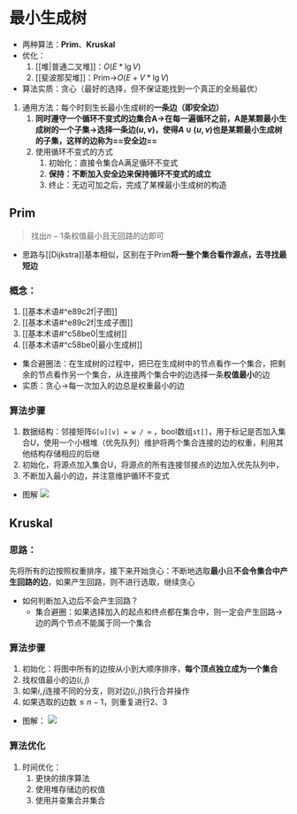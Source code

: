 # 最小生成树
- 两种算法：**Prim**、**Kruskal**
- 优化：
	1. [[堆|普通二叉堆]]：$O(E * \lg{V})$
	2. [[斐波那契堆]]：Prim->$O(E + V * \lg {V})$
- 算法实质：贪心（最好的选择，但不保证能找到一个真正的全局最优）
1. 通用方法：每个时刻生长最小生成树的**一条边（即安全边）**
	1. **同时遵守一个循环不变式的边集合A->在每一遍循环之前，A是某颗最小生成树的一个子集->选择一条边$(u,v)$，使得$A\cup (u,v)$也是某颗最小生成树的子集，这样的边称为==安全边==**
	2. 使用循环不变式的方式
		1. 初始化：直接令集合A满足循环不变式
		2. **保持：不断加入安全边来保持循环不变式的成立**
		3. 终止：无边可加之后，完成了某棵最小生成树的构造
## Prim
> 找出$n-1$条权值最小且无回路的边即可

- 思路与[[Dijkstra]]基本相似，区别在于Prim**将一整个集合看作源点，去寻找最短边**
### 概念：
1. [[基本术语#^e89c2f|子图]]
2. [[基本术语#^e89c2f|生成子图]]
3. [[基本术语#^c58be0|生成树]]
4. [[基本术语#^c58be0|最小生成树]]
- 集合避圈法：在生成树的过程中，把已在生成树中的节点看作一个集合，把剩余的节点看作另一个集合，从连接两个集合中的边选择一条**权值最小**的边
- 实质：贪心->每一次加入的边总是权重最小的边
### 算法步骤
1. 数据结构：邻接矩阵`G[u][v] = w / ∞` ，bool数组`st[]`，用于标记是否加入集合$U$，使用一个小根堆（优先队列）维护将两个集合连接的边的权重，利用其他结构存储相应的后继
2. 初始化，将源点加入集合U，将源点的所有连接邻接点的边加入优先队列中，
3. 不断加入最小的边，并注意维护循环不变式
- 图解
![](https://s2.loli.net/2022/06/08/6LrZE2u4mOvaFJ5.png)

## Kruskal
### 思路：
先将所有的边按照权重排序，接下来开始贪心：不断地选取**最小**且**不会令集合中产生回路的边**，如果产生回路，则不进行选取，继续贪心
- 如何判断加入边后不会产生回路？
	- 集合避圈：如果选择加入的起点和终点都在集合中，则一定会产生回路->边的两个节点不能属于同一个集合

### 算法步骤
1. 初始化：将图中所有的边按从小到大顺序排序，**每个顶点独立成为一个集合**
2. 找权值最小的边$(i,j)$
3. 如果$i,j$连接不同的分支，则对边$(i,j)$执行合并操作
4. 如果选取的边数$\le n-1$，则重复进行2、3
- 图解：
![](https://s2.loli.net/2022/06/08/xZJoWKdhENn318a.png)

### 算法优化
1. 时间优化：
	1. 更快的排序算法
	2. 使用堆存储边的权值
	3. 使用并查集合并集合
